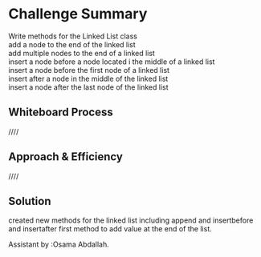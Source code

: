 # Challenge Summary
Write methods for the Linked List class  
add a node to the end of the linked list    
add multiple nodes to the end of a linked list  
insert a node before a node located i the middle of a linked list  
insert a node before the first node of a linked list  
insert after a node in the middle of the linked list  
insert a node after the last node of the linked list  


## Whiteboard Process  

////

## Approach & Efficiency

////

## Solution

created new methods for the linked list including  append and insertbefore and insertafter first method to add value at the end of the list.  


Assistant by :Osama Abdallah.
